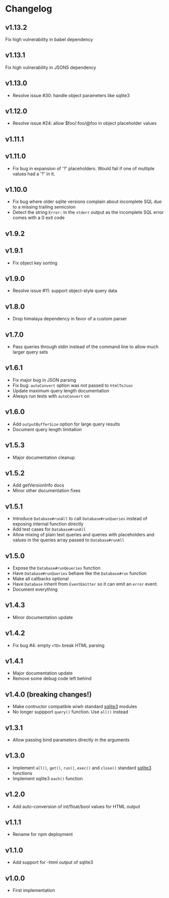 # Changelog

## v1.13.2
Fix high vulnerability in babel dependency

## v1.13.1
Fix high vulnerability in JSON5 dependency

## v1.13.0
- Resolve issue #30: handle object parameters like sqlite3

## v1.12.0
- Resolve issue #24: allow $foo/:foo/@foo in object placeholder values

## v1.11.1
## v1.11.0
- Fix bug in expansion of '?' placeholders. Would fail if one of multiple values had a '?' in it.

## v1.10.0
- Fix bug where older sqlite versions complain about incomplete SQL due to a missing trailing semicolon
- Detect the string `Error:` in the `stderr` output as the incomplete SQL error comes with a 0 exit code

## v1.9.2
## v1.9.1
- Fix object key sorting

## v1.9.0
- Resolve issue #11: support object-style query data

## v1.8.0
- Drop himalaya dependency in favor of a custom parser

## v1.7.0
- Pass queries through stdin instead of the command line to allow much larger query sets

## v1.6.1
- Fix major bug in JSON parsing
- Fix bug: `autoConvert` option was not passed to `htmlToJson`
- Update maximum query length documentation
- Always run tests with `autoConvert` on

## v1.6.0
- Add `outputBufferSize` option for large query results
- Document query length limitation

## v1.5.3
- Major documentation cleanup

## v1.5.2
- Add getVersionInfo docs
- Minor other documentation fixes

## v1.5.1
- Introduce `Database#runAll` to call `Database#runQueries` instead of exposing internal function directly
- Add test cases for `Database#runAll` 
- Allow mixing of plain text queries and queries with placeholders and values in the queries array passed to `Database#runAll`

## v1.5.0
- Expose the `Database#runQeueries` function
- Have `Database#runQueries` behave like the `Database#run` function
- Make all callbacks optional
- Have `Database` inherit from `EventEmitter` so it can emit an `error` event.
- Document everything

## v1.4.3
- Minor documentation update

## v1.4.2
- Fix bug #4: empty `<TD>` break HTML parsing

## v1.4.1
- Major documentation update
- Remove some debug code left behind

## v1.4.0 (breaking changes!)
- Make contructor compatible wiwh standard [sqlite3](https://www.npmjs.com/package/sqlite3) modules
- No longer suppport `query()` function. Use `all()` instead

## v1.3.1
- Allow passing bind parameters directly in the arguments

## v1.3.0
- Implement `all()`, `get()`, `run()`, `exec()` and `close()` standard [sqlite3](https://www.npmjs.com/package/sqlite3) functions
- Implement sqlite3 `each()` function

## v1.2.0
- Add auto-conversion of int/float/bool values for HTML output

## v1.1.1
- Rename for npm deployment

## v1.1.0
- Add support for -html output of sqlite3

## v1.0.0
- First implementation
